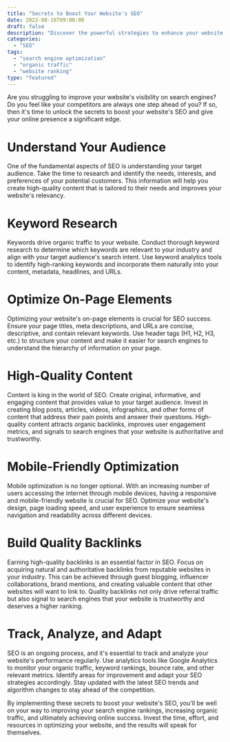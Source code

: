 ```yaml
---
title: "Secrets to Boost Your Website's SEO"
date: 2022-08-16T09:00:00
draft: false
description: "Discover the powerful strategies to enhance your website's search engine optimization and increase organic traffic."
categories:
  - "SEO"
tags:
  - "search engine optimization"
  - "organic traffic"
  - "website ranking"
type: "featured"
---
```


Are you struggling to improve your website's visibility on search engines? Do you feel like your competitors are always one step ahead of you? If so, then it's time to unlock the secrets to boost your website's SEO and give your online presence a significant edge.

# Understand Your Audience

One of the fundamental aspects of SEO is understanding your target audience. Take the time to research and identify the needs, interests, and preferences of your potential customers. This information will help you create high-quality content that is tailored to their needs and improves your website's relevancy.

# Keyword Research

Keywords drive organic traffic to your website. Conduct thorough keyword research to determine which keywords are relevant to your industry and align with your target audience's search intent. Use keyword analytics tools to identify high-ranking keywords and incorporate them naturally into your content, metadata, headlines, and URLs.

# Optimize On-Page Elements

Optimizing your website's on-page elements is crucial for SEO success. Ensure your page titles, meta descriptions, and URLs are concise, descriptive, and contain relevant keywords. Use header tags (H1, H2, H3, etc.) to structure your content and make it easier for search engines to understand the hierarchy of information on your page.

# High-Quality Content

Content is king in the world of SEO. Create original, informative, and engaging content that provides value to your target audience. Invest in creating blog posts, articles, videos, infographics, and other forms of content that address their pain points and answer their questions. High-quality content attracts organic backlinks, improves user engagement metrics, and signals to search engines that your website is authoritative and trustworthy.

# Mobile-Friendly Optimization

Mobile optimization is no longer optional. With an increasing number of users accessing the internet through mobile devices, having a responsive and mobile-friendly website is crucial for SEO. Optimize your website's design, page loading speed, and user experience to ensure seamless navigation and readability across different devices.

# Build Quality Backlinks

Earning high-quality backlinks is an essential factor in SEO. Focus on acquiring natural and authoritative backlinks from reputable websites in your industry. This can be achieved through guest blogging, influencer collaborations, brand mentions, and creating valuable content that other websites will want to link to. Quality backlinks not only drive referral traffic but also signal to search engines that your website is trustworthy and deserves a higher ranking.

# Track, Analyze, and Adapt

SEO is an ongoing process, and it's essential to track and analyze your website's performance regularly. Use analytics tools like Google Analytics to monitor your organic traffic, keyword rankings, bounce rate, and other relevant metrics. Identify areas for improvement and adapt your SEO strategies accordingly. Stay updated with the latest SEO trends and algorithm changes to stay ahead of the competition.

By implementing these secrets to boost your website's SEO, you'll be well on your way to improving your search engine rankings, increasing organic traffic, and ultimately achieving online success. Invest the time, effort, and resources in optimizing your website, and the results will speak for themselves.
